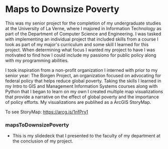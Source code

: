 # Maps to Downsize Poverty

This was my senior project for the completion of my undergraduate studies at the University of La Verne, where I majored in Information Technology as part of the Department of Computer Science and Engineering. I was tasked with implementing an individual project that included skills from a course I took as part of my major's curriculum and some skill I learned for this project. When determining what focus I wanted my project to have I was motivated to find how I could include my passiono for public policy along with my programming abilities. 

I took inspiration from a non-profit organization I interned with prior to my senior year: The Borgen Project, an organization focused on advocating for federal policy that helps reduce global poverty. Taking the skills I learned in my Intro to GIS and Management Information Systems courses along with Python that I began to learn on my own I created multiple map visualizations that provide a narrative on the effect of global poverty and the importance of policy efforts. My visualizations are publihed as a ArcGIS StoryMap.

To see StoryMap: https://arcg.is/1nfPry1

### mapsToDownsizePoverty
* This is my slidedeck that I presented to the faculty of my department at the conclusion of my project.
